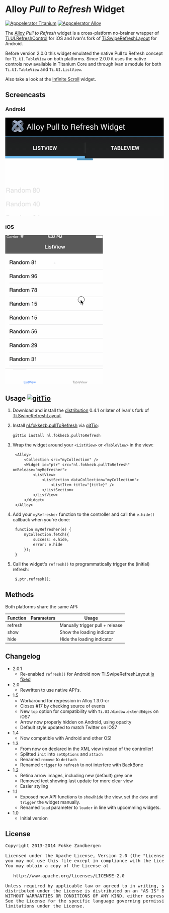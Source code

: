 # Alloy *Pull to Refresh* Widget
[![Appcelerator Titanium](http://www-static.appcelerator.com/badges/titanium-git-badge-sq.png)](http://appcelerator.com/titanium/) [![Appcelerator Alloy](http://www-static.appcelerator.com/badges/alloy-git-badge-sq.png)](http://appcelerator.com/alloy/)

The [Alloy](http://appcelerator.com/alloy) *Pull to Refresh* widget is a cross-platform no-brainer wrapper of [Ti.UI.RefreshControl](http://docs.appcelerator.com/titanium/latest/#!/api/Titanium.UI.RefreshControl) for iOS and Ivan's fork of [Ti.SwipeRefreshLayout](https://github.com/iskugor/Ti.SwipeRefreshLayout) for Android.

Before version 2.0.0 this widget emulated the native Pull to Refresh concept for `Ti.UI.TableView` on both platforms. Since 2.0.0 it uses the native controls now available in Titanium Core and through Ivan's module for both `Ti.UI.TableView` and `Ti.UI.ListView`.

Also take a look at the [Infinite Scroll](https://github.com/FokkeZB/nl.fokkezb.infiniteScroll) widget.

## Screencasts

### Android

![Android](android.gif)

### iOS

![iOS](ios.gif)

## Usage [![gitTio](http://gitt.io/badge.png)](http://gitt.io/component/nl.fokkezb.pullToRefresh)
1. Download and install the [distribution](https://github.com/iskugor/Ti.SwipeRefreshLayout/tree/master/dist) 0.4.1 or later of Ivan's fork of [Ti.SwipeRefreshLayout](http://gitt.io/component/com.rkam.swiperefreshlayout).

2. Install [nl.fokkezb.pullToRefresh](http://gitt.io/component/nl.fokkezb.pullToRefresh) via [gitTio](http://gitt.io):

	`gittio install nl.fokkezb.pullToRefresh`

3. Wrap the widget around your `<ListView>` or `<TableView>` in the view:

		<Alloy>
			<Collection src="myCollection" />
			<Widget id="ptr" src="nl.fokkezb.pullToRefresh" onRelease="myRefresher">
				<ListView>
					<ListSection dataCollection="myCollection">
						<ListItem title="{title}" />
					</ListSection>
				</ListView>
			</Widget>
		</Alloy>

4. Add your `myRefresher` function to the controller and call the `e.hide()` callback when you're done:

		function myRefresher(e) {
			myCollection.fetch({
				success: e.hide,
				error: e.hide
			});
		}

5. Call the widget's `refresh()` to programmatically trigger the (initial) refresh:

		$.ptr.refresh();
		
## Methods
Both platforms share the same API:

| Function   | Parameters | Usage |
| ---------- | ---------- | ----- |
| refresh    |            | Manually trigger pull + release |
| show       |            | Show the loading indicator |
| hide       |            | Hide the loading indicator |

## Changelog
* 2.0.1
  * Re-enabled `refresh()` for Android now Ti.SwipeRefreshLayout [is fixed](https://github.com/iskugor/Ti.SwipeRefreshLayout/issues/4#issuecomment-68215376)
* 2.0
  * Rewritten to use native API's. 
* 1.5
  * Workaround for regression in Alloy 1.3.0-cr
  * Closes #17 by checking source of events
  * New `top` option for compatibility with `Ti.UI.Window.extendEdges` on iOS7
  * Arrow now properly hidden on Android, using opacity
  * Default style updated to match Twitter on iOS7
* 1.4
  * Now compatible with Android and other OS!
* 1.3
  * From now on declared in the XML view instead of the controller! 
  * Splitted `init` into `setOptions` and `attach`
  * Renamed `remove` to `dettach`
  * Renamed `trigger` to `refresh` to not interfere with BackBone
* 1.2
  * Retina arrow images, including new (default) grey one
  * Removed text showing last update for more clear view
  * Easier styling
* 1.1
  * Exposed new API functions to `show`/`hide` the view, set the `date` and `trigger` the widget manually.
  * Renamed `load` parameter to `loader` in line with upcomming widgets.
* 1.0
  * Initial version

## License

<pre>
Copyright 2013-2014 Fokke Zandbergen

Licensed under the Apache License, Version 2.0 (the "License");
you may not use this file except in compliance with the License.
You may obtain a copy of the License at

   http://www.apache.org/licenses/LICENSE-2.0

Unless required by applicable law or agreed to in writing, software
distributed under the License is distributed on an "AS IS" BASIS,
WITHOUT WARRANTIES OR CONDITIONS OF ANY KIND, either express or implied.
See the License for the specific language governing permissions and
limitations under the License.
</pre>
